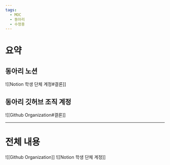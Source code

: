 ```yaml
---
tags:
  - MOC
  - 동아리
  - 수정중
---
```

# 요약
## 동아리 노션 
![[Notion 학생 단체 계정#결론]]
## 동아리 깃허브 조직 계정
![[Github Organization#결론]]
- - -
# 전체 내용
![[Github Organization]]
![[Notion 학생 단체 계정]]